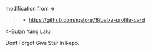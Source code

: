modification from =>
> - https://github.com/iqstore78/balxz-profile-card

4-Bulan Yang Lalu!

Dont Forgot Give Star In Repo.
